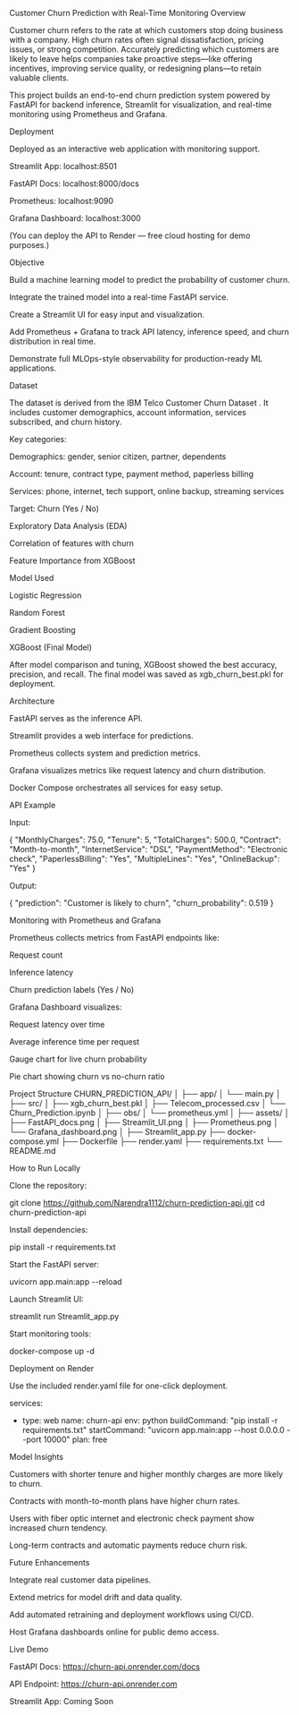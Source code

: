 Customer Churn Prediction with Real-Time Monitoring
Overview

Customer churn refers to the rate at which customers stop doing business with a company.
High churn rates often signal dissatisfaction, pricing issues, or strong competition.
Accurately predicting which customers are likely to leave helps companies take proactive steps—like offering incentives, improving service quality, or redesigning plans—to retain valuable clients.

This project builds an end-to-end churn prediction system powered by FastAPI for backend inference, Streamlit for visualization, and real-time monitoring using Prometheus and Grafana.

Deployment

Deployed as an interactive web application with monitoring support.

Streamlit App: localhost:8501

FastAPI Docs: localhost:8000/docs

Prometheus: localhost:9090

Grafana Dashboard: localhost:3000

(You can deploy the API to Render — free cloud hosting for demo purposes.)

Objective

Build a machine learning model to predict the probability of customer churn.

Integrate the trained model into a real-time FastAPI service.

Create a Streamlit UI for easy input and visualization.

Add Prometheus + Grafana to track API latency, inference speed, and churn distribution in real time.

Demonstrate full MLOps-style observability for production-ready ML applications.

Dataset

The dataset is derived from the IBM Telco Customer Churn Dataset
.
It includes customer demographics, account information, services subscribed, and churn history.

Key categories:

Demographics: gender, senior citizen, partner, dependents

Account: tenure, contract type, payment method, paperless billing

Services: phone, internet, tech support, online backup, streaming services

Target: Churn (Yes / No)

Exploratory Data Analysis (EDA)

Correlation of features with churn


Feature Importance from XGBoost


Model Used

Logistic Regression

Random Forest

Gradient Boosting

XGBoost (Final Model)

After model comparison and tuning, XGBoost showed the best accuracy, precision, and recall.
The final model was saved as xgb_churn_best.pkl for deployment.

Architecture

FastAPI serves as the inference API.

Streamlit provides a web interface for predictions.

Prometheus collects system and prediction metrics.

Grafana visualizes metrics like request latency and churn distribution.

Docker Compose orchestrates all services for easy setup.

API Example

Input:

{
  "MonthlyCharges": 75.0,
  "Tenure": 5,
  "TotalCharges": 500.0,
  "Contract": "Month-to-month",
  "InternetService": "DSL",
  "PaymentMethod": "Electronic check",
  "PaperlessBilling": "Yes",
  "MultipleLines": "Yes",
  "OnlineBackup": "Yes"
}


Output:

{
  "prediction": "Customer is likely to churn",
  "churn_probability": 0.519
}

Monitoring with Prometheus and Grafana

Prometheus collects metrics from FastAPI endpoints like:

Request count

Inference latency

Churn prediction labels (Yes / No)

Grafana Dashboard visualizes:

Request latency over time

Average inference time per request

Gauge chart for live churn probability

Pie chart showing churn vs no-churn ratio

Project Structure
CHURN_PREDICTION_API/
│
├── app/
│   └── main.py
│
├── src/
│   ├── xgb_churn_best.pkl
│   ├── Telecom_processed.csv
│   └── Churn_Prediction.ipynb
│
├── obs/
│   └── prometheus.yml
│
├── assets/
│   ├── FastAPI_docs.png
│   ├── Streamlit_UI.png
│   ├── Prometheus.png
│   └── Grafana_dashboard.png
│
├── Streamlit_app.py
├── docker-compose.yml
├── Dockerfile
├── render.yaml
├── requirements.txt
└── README.md

How to Run Locally

Clone the repository:

git clone https://github.com/Narendra1112/churn-prediction-api.git
cd churn-prediction-api


Install dependencies:

pip install -r requirements.txt


Start the FastAPI server:

uvicorn app.main:app --reload


Launch Streamlit UI:

streamlit run Streamlit_app.py


Start monitoring tools:

docker-compose up -d

Deployment on Render

Use the included render.yaml file for one-click deployment.

services:
  - type: web
    name: churn-api
    env: python
    buildCommand: "pip install -r requirements.txt"
    startCommand: "uvicorn app.main:app --host 0.0.0.0 --port 10000"
    plan: free

Model Insights

Customers with shorter tenure and higher monthly charges are more likely to churn.

Contracts with month-to-month plans have higher churn rates.

Users with fiber optic internet and electronic check payment show increased churn tendency.

Long-term contracts and automatic payments reduce churn risk.

Future Enhancements

Integrate real customer data pipelines.

Extend metrics for model drift and data quality.

Add automated retraining and deployment workflows using CI/CD.

Host Grafana dashboards online for public demo access.

Live Demo

FastAPI Docs: https://churn-api.onrender.com/docs

API Endpoint: https://churn-api.onrender.com

Streamlit App: Coming Soon